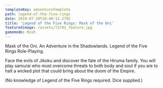 ```yaml
---
templateKey: adventureTemplate
path: legend-of-the-five-rings
date: 2019-07-20T10:40:12.270Z
title: 'Legend of the Five Rings: Mask of the Oni'
featuredimage: /assets/l5r01_feature.jpg
gamemode: Rush
---
```

Mask of the Oni. An Adventure in the Shadowlands. Legend of the Five Rings Role-Playing. 

Face the evils of Jikoku and discover the fate of the Hiruma family. You will play samurai who must overcome threats to both body and soul if you are to halt a wicked plot that could bring about the doom of the Empire. 

(No knowledge of Legend of the Five Rings required. Dice supplied.)
